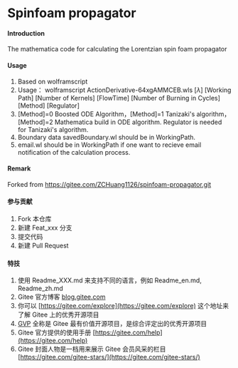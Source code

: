 # Spinfoam propagator

#### Introduction
The mathematica code for calculating the Lorentzian spin foam propagator

#### Usage

1.  Based on wolframscript
2.  Usage： wolframscript ActionDerivative-64xgAMMCEB.wls [$\lambda$] [Working Path] [Number of Kernels] [FlowTime] [Number of Burning in Cycles] [Method] [Regulator]
3.  [Method]=0 Boosted ODE Algorithm，[Method]=1 Tanizaki's algorithm， [Method]=2 Mathematica build in ODE algorithm. Regulator is needed for Tanizaki's algorithm.
4.  Boundary data savedBoundary.wl should be in WorkingPath.
5.  email.wl should be in WorkingPath if one want to recieve email notification of the calculation process.

#### Remark

Forked from https://gitee.com/ZCHuang1126/spinfoam-propagator.git

#### 参与贡献

1.  Fork 本仓库
2.  新建 Feat_xxx 分支
3.  提交代码
4.  新建 Pull Request


#### 特技

1.  使用 Readme\_XXX.md 来支持不同的语言，例如 Readme\_en.md, Readme\_zh.md
2.  Gitee 官方博客 [blog.gitee.com](https://blog.gitee.com)
3.  你可以 [https://gitee.com/explore](https://gitee.com/explore) 这个地址来了解 Gitee 上的优秀开源项目
4.  [GVP](https://gitee.com/gvp) 全称是 Gitee 最有价值开源项目，是综合评定出的优秀开源项目
5.  Gitee 官方提供的使用手册 [https://gitee.com/help](https://gitee.com/help)
6.  Gitee 封面人物是一档用来展示 Gitee 会员风采的栏目 [https://gitee.com/gitee-stars/](https://gitee.com/gitee-stars/)
